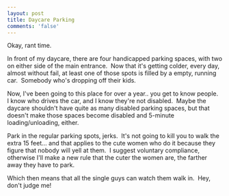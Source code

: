 ```yaml
---
layout: post
title: Daycare Parking
comments: 'false'
---
```

Okay, rant time.

In front of my daycare, there are four handicapped parking spaces, with two on either side of the main entrance.  Now that it's getting colder, every day, almost without fail, at least one of those spots is filled by a empty, running car.  Somebody who's dropping off their kids.

Now, I've been going to this place for over a year.. you get to know people.  I know who drives the car, and I know they're not disabled.  Maybe the daycare shouldn't have quite as many disabled parking spaces, but that doesn't make those spaces become disabled and 5-minute loading/unloading, either.

Park in the regular parking spots, jerks.  It's not going to kill you to walk the extra 15 feet... and that applies to the cute women who do it because they figure that nobody will yell at them.  I suggest voluntary compliance, otherwise I'll make a new rule that the cuter the women are, the farther away they have to park.

Which then means that all the single guys can watch them walk in.  Hey, don't judge me!
